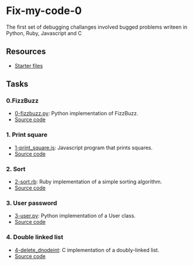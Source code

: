 # Fix-my-code-0

The first set of debugging challanges involved bugged problems writeen in Python, Ruby, Javascript and C

## Resources

- [Starter files](https://github.com/holbertonschool/0x00-Fix_My_Code_Challenge)

## Tasks

### 0.FizzBuzz

- [0-fizzbuzz.py](./0-fizzbuzz.py): Python implementation of FizzBuzz.
- [Source code](https://github.com/holbertonschool/0x00-Fix_My_Code_Challenge/blob/master/0-fizzbuzz.py)

### 1. Print square

- [1-print_square.js](./1-print_square.js): Javascript program that prints squares.
- [Source code](https://github.com/holbertonschool/0x00-Fix_My_Code_Challenge/blob/master/1-print_square.js)

### 2. Sort

- [2-sort.rb](./2-sort.rb): Ruby implementation of a simple sorting algorithm.
- [Source code](https://github.com/holbertonschool/0x00-Fix_My_Code_Challenge/blob/master/2-sort.rb)

### 3. User password

- [3-user.py](./3-user.py): Python implementation of a User class.
- [Source code](https://github.com/holbertonschool/0x00-Fix_My_Code_Challenge/blob/master/3-user.py)

### 4. Double linked list

- [4-delete_dnodeint](./4-delete_dnodeint/): C implementation of a
  doubly-linked list.
- [Source code](https://github.com/holbertonschool/0x00-Fix_My_Code_Challenge/tree/master/4-delete_dnodeint)
